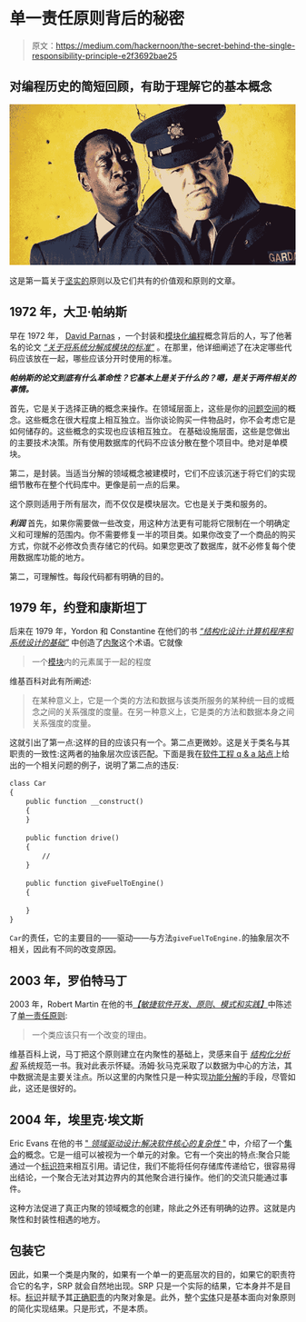 # 单一责任原则背后的秘密

> 原文：<https://medium.com/hackernoon/the-secret-behind-the-single-responsibility-principle-e2f3692bae25>

## 对编程历史的简短回顾，有助于理解它的基本概念

![](img/09abe68c4f340e73d73b52128c0b21e2.png)

这是第一篇关于[坚实的](https://hackernoon.com/solid-principles-530b2cc2badf)原则以及它们共有的价值观和原则的文章。

## 1972 年，大卫·帕纳斯

早在 1972 年， [David Parnas](https://en.wikipedia.org/wiki/David_Parnas) ，一个封装和[模块化编程](/@wrong.about/how-to-decompose-a-system-into-modules-796bd941f036)概念背后的人，写了他著名的论文 [*“关于将系统分解成模块的标准”*](http://www.cs.umd.edu/class/spring2003/cmsc838p/Design/criteria.pdf) 。在那里，他详细阐述了在决定哪些代码应该放在一起，哪些应该分开时使用的标准。

***帕纳斯的论文到底有什么革命性？它基本上是关于什么的？嗯，是关于两件相关的事情。***

首先，它是关于选择正确的概念来操作。在领域层面上，这些是你的[问题空间](/@wrong.about/on-good-domain-decomposition-385ee8ce5a3)的概念。这些概念在很大程度上相互独立。当你谈论购买一件物品时，你不会考虑它是如何储存的。这些概念的实现也应该相互独立。
在基础设施层面，这些是您做出的主要技术决策。所有使用数据库的代码不应该分散在整个项目中。绝对是单模块。

第二，是封装。当适当分解的领域概念被建模时，它们不应该沉迷于将它们的实现细节散布在整个代码库中。更像是前一点的后果。

这个原则适用于所有层次，而不仅仅是模块层次。它也是关于类和服务的。

***利润***
首先，如果你需要做一些改变，用这种方法更有可能将它限制在一个明确定义和可理解的范围内。你不需要修复一半的项目类。如果你改变了一个商品的购买方式，你就不必修改负责存储它的代码。如果您更改了数据库，就不必修复每个使用数据库功能的地方。

第二，可理解性。每段代码都有明确的目的。

## 1979 年，约登和康斯坦丁

后来在 1979 年，Yordon 和 Constantine 在他们的书 [*“结构化设计:计算机程序和系统设计的基础”*](https://www.amazon.com/Structured-Design-Fundamentals-Discipline-Computer/dp/0138544719) 中创造了[内聚](https://en.wikipedia.org/wiki/Cohesion_(computer_science))这个术语。它就像

> 一个[模块](https://en.wikipedia.org/wiki/Module_(programming))内的元素属于一起的程度

维基百科对此有所阐述:

> 在某种意义上，它是一个类的方法和数据与该类所服务的某种统一目的或概念之间的关系强度的度量。在另一种意义上，它是类的方法和数据本身之间关系强度的度量。

这就引出了第一点:这样的目的应该只有一个。第二点更微妙。这是关于类名与其职责的一致性:这两者的抽象层次应该匹配。下面是我在[软件工程 q & a 站点](https://softwareengineering.stackexchange.com/questions/359741/counterpart-to-single-responsibility-principle-minimizing-number-of-places-to-t/360262#360262)上给出的一个相关问题的例子，说明了第二点的违反:

```
class Car
{
    public function __construct()
    {
    }

    public function drive()
    {
        //
    }

    public function giveFuelToEngine()
    {

    }
}
```

`Car`的责任，它的主要目的——驱动——与方法`giveFuelToEngine.`的抽象层次不相关，因此有不同的改变原因。

## 2003 年，罗伯特马丁

2003 年，Robert Martin 在他的书[*【敏捷软件开发、原则、模式和实践】*](https://www.amazon.com/Software-Development-Principles-Patterns-Practices/dp/0135974445)中陈述了[单一责任原则](https://en.wikipedia.org/wiki/Single_responsibility_principle):

> 一个类应该只有一个改变的理由。

维基百科上说，马丁把这个原则建立在内聚性的基础上，灵感来自于 [*结构化分析和*](https://www.amazon.com/Structured-Analysis-System-Specification-DeMarco/dp/0138543801) 系统规范一书。我对此表示怀疑。汤姆·狄马克采取了以数据为中心的方法，其中数据流是主要关注点。所以这里的内聚性只是一种实现[功能分解](https://en.wikipedia.org/wiki/Structured_analysis#Single_abstraction_mechanism)的手段，尽管如此，这还是很好的。

## 2004 年，埃里克·埃文斯

Eric Evans 在他的书 [" *领域驱动设计:解决软件核心的复杂性* "](https://www.amazon.com/Domain-Driven-Design-Tackling-Complexity-Software/dp/0321125215) 中，介绍了一个[集合](https://martinfowler.com/bliki/DDD_Aggregate.html)的概念。它是一组可以被视为一个单元的对象。它有一个突出的特点:聚合只能通过一个[标识符](http://www.informit.com/articles/article.aspx?p=2020371&seqNum=4)来相互引用。请记住，我们不能将任何存储库传递给它，很容易得出结论，一个聚合无法对其边界内的其他聚合进行操作。他们的交流只能通过事件。

这种方法促进了真正内聚的领域概念的创建，除此之外还有明确的边界。这就是内聚性和封装性相遇的地方。

## 包装它

因此，如果一个类是内聚的，如果有一个单一的更高层次的目的，如果它的职责符合它的名字，SRP 就会自然地出现。SRP 只是一个实际的结果，它本身并不是目标。[标识](/@wrong.about/on-good-domain-decomposition-385ee8ce5a3)并赋予其[正确职责](/@wrong.about/how-to-avoid-anemic-domain-model-5e1c3e6fe4d0)的内聚对象是。此外，整个[实体](https://hackernoon.com/solid-principles-530b2cc2badf)只是基本面向对象原则的简化实现结果。只是形式，不是本质。